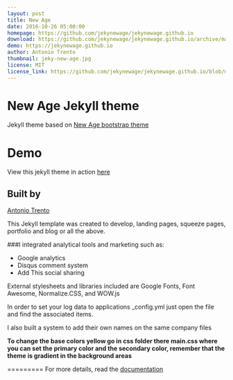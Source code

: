```yaml
---
layout: post
title: New Age
date: 2016-10-26 05:00:00
homepage: https://github.com/jekynewage/jekynewage.github.io
download: https://github.com/jekynewage/jekynewage.github.io/archive/master.zip
demo: https://jekynewage.github.io
author: Antonio Trento
thumbnail: jeky-new-age.jpg
license: MIT
license_link: https://github.com/jekynewage/jekynewage.github.io/blob/master/LICENSE.txt
---
```

New Age Jekyll theme
=========================

Jekyll theme based on [New Age bootstrap theme ](https://startbootstrap.com/template-overviews/new-age/)

# Demo
View this jekyll theme in action [here](https://jekynewage.github.io/)

## Built by
[Antonio Trento](https://it.linkedin.com/in/antoniotrento)

This Jekyll template was created to develop, landing pages, squeeze pages, portfolio and blog or all the above.

###I integrated analytical tools and marketing such as:
- Google analytics
- Disqus comment system
- Add This social sharing

External stylesheets and libraries included are Google Fonts, Font Awesome, Normalize.CSS, and WOW.js

In order to set your log data to applications _config.yml just open the file and find the associated items.

I also built a system to add their own names on the same company files

**To change the base colors yellow go in css folder there main.css where you can set the primary color and the secondary color, remember that the theme is gradient in the background areas**

=========
For more details, read the [documentation](http://jekyllrb.com/)
